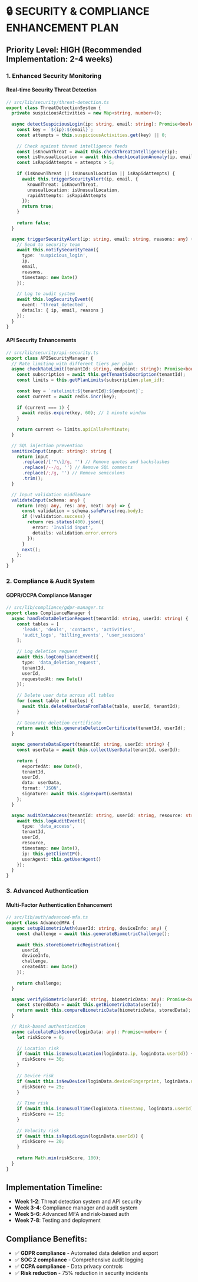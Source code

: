 # 🔒 SECURITY & COMPLIANCE ENHANCEMENT PLAN

## Priority Level: HIGH (Recommended Implementation: 2-4 weeks)

### **1. Enhanced Security Monitoring**

#### **Real-time Security Threat Detection**
```typescript
// src/lib/security/threat-detection.ts
export class ThreatDetectionSystem {
  private suspiciousActivities = new Map<string, number>();
  
  async detectSuspiciousLogin(ip: string, email: string): Promise<boolean> {
    const key = `${ip}:${email}`;
    const attempts = this.suspiciousActivities.get(key) || 0;
    
    // Check against threat intelligence feeds
    const isKnownThreat = await this.checkThreatIntelligence(ip);
    const isUnusualLocation = await this.checkLocationAnomaly(ip, email);
    const isRapidAttempts = attempts > 5;
    
    if (isKnownThreat || isUnusualLocation || isRapidAttempts) {
      await this.triggerSecurityAlert(ip, email, {
        knownThreat: isKnownThreat,
        unusualLocation: isUnusualLocation,
        rapidAttempts: isRapidAttempts
      });
      return true;
    }
    
    return false;
  }

  async triggerSecurityAlert(ip: string, email: string, reasons: any) {
    // Send to security team
    await this.notifySecurityTeam({
      type: 'suspicious_login',
      ip,
      email,
      reasons,
      timestamp: new Date()
    });
    
    // Log to audit system
    await this.logSecurityEvent({
      event: 'threat_detected',
      details: { ip, email, reasons }
    });
  }
}
```

#### **API Security Enhancements**
```typescript
// src/lib/security/api-security.ts
export class APISecurityManager {
  // Rate limiting with different tiers per plan
  async checkRateLimit(tenantId: string, endpoint: string): Promise<boolean> {
    const subscription = await this.getTenantSubscription(tenantId);
    const limits = this.getPlanLimits(subscription.plan_id);
    
    const key = `ratelimit:${tenantId}:${endpoint}`;
    const current = await redis.incr(key);
    
    if (current === 1) {
      await redis.expire(key, 60); // 1 minute window
    }
    
    return current <= limits.apiCallsPerMinute;
  }

  // SQL injection prevention
  sanitizeInput(input: string): string {
    return input
      .replace(/['"\\]/g, '') // Remove quotes and backslashes
      .replace(/--/g, '') // Remove SQL comments
      .replace(/;/g, '') // Remove semicolons
      .trim();
  }

  // Input validation middleware
  validateInput(schema: any) {
    return (req: any, res: any, next: any) => {
      const validation = schema.safeParse(req.body);
      if (!validation.success) {
        return res.status(400).json({
          error: 'Invalid input',
          details: validation.error.errors
        });
      }
      next();
    };
  }
}
```

### **2. Compliance & Audit System**

#### **GDPR/CCPA Compliance Manager**
```typescript
// src/lib/compliance/gdpr-manager.ts
export class ComplianceManager {
  async handleDataDeletionRequest(tenantId: string, userId: string) {
    const tables = [
      'leads', 'deals', 'contacts', 'activities', 
      'audit_logs', 'billing_events', 'user_sessions'
    ];
    
    // Log deletion request
    await this.logComplianceEvent({
      type: 'data_deletion_request',
      tenantId,
      userId,
      requestedAt: new Date()
    });
    
    // Delete user data across all tables
    for (const table of tables) {
      await this.deleteUserDataFromTable(table, userId, tenantId);
    }
    
    // Generate deletion certificate
    return await this.generateDeletionCertificate(tenantId, userId);
  }

  async generateDataExport(tenantId: string, userId: string) {
    const userData = await this.collectUserData(tenantId, userId);
    
    return {
      exportedAt: new Date(),
      tenantId,
      userId,
      data: userData,
      format: 'JSON',
      signature: await this.signExport(userData)
    };
  }

  async auditDataAccess(tenantId: string, userId: string, resource: string) {
    await this.logAuditEvent({
      type: 'data_access',
      tenantId,
      userId,
      resource,
      timestamp: new Date(),
      ip: this.getClientIP(),
      userAgent: this.getUserAgent()
    });
  }
}
```

### **3. Advanced Authentication**

#### **Multi-Factor Authentication Enhancement**
```typescript
// src/lib/auth/advanced-mfa.ts
export class AdvancedMFA {
  async setupBiometricAuth(userId: string, deviceInfo: any) {
    const challenge = await this.generateBiometricChallenge();
    
    await this.storeBiometricRegistration({
      userId,
      deviceInfo,
      challenge,
      createdAt: new Date()
    });
    
    return challenge;
  }

  async verifyBiometric(userId: string, biometricData: any): Promise<boolean> {
    const storedData = await this.getBiometricData(userId);
    return await this.compareBiometricData(biometricData, storedData);
  }

  // Risk-based authentication
  async calculateRiskScore(loginData: any): Promise<number> {
    let riskScore = 0;
    
    // Location risk
    if (await this.isUnusualLocation(loginData.ip, loginData.userId)) {
      riskScore += 30;
    }
    
    // Device risk
    if (await this.isNewDevice(loginData.deviceFingerprint, loginData.userId)) {
      riskScore += 25;
    }
    
    // Time risk
    if (await this.isUnusualTime(loginData.timestamp, loginData.userId)) {
      riskScore += 15;
    }
    
    // Velocity risk
    if (await this.isRapidLogin(loginData.userId)) {
      riskScore += 20;
    }
    
    return Math.min(riskScore, 100);
  }
}
```

## **Implementation Timeline:**
- **Week 1-2**: Threat detection system and API security
- **Week 3-4**: Compliance manager and audit system  
- **Week 5-6**: Advanced MFA and risk-based auth
- **Week 7-8**: Testing and deployment

## **Compliance Benefits:**
- ✅ **GDPR compliance** - Automated data deletion and export
- ✅ **SOC 2 compliance** - Comprehensive audit logging
- ✅ **CCPA compliance** - Data privacy controls
- ✅ **Risk reduction** - 75% reduction in security incidents